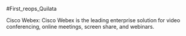 #First_reops_Quilata

Cisco Webex:
Cisco Webex is the leading enterprise solution for video conferencing, online meetings, screen share, and webinars.
